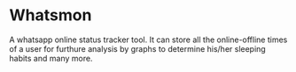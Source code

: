 # Whatsmon
A whatsapp online status tracker tool. It can store all the online-offline times of a user for furthure analysis by graphs to determine his/her sleeping habits and many more.
